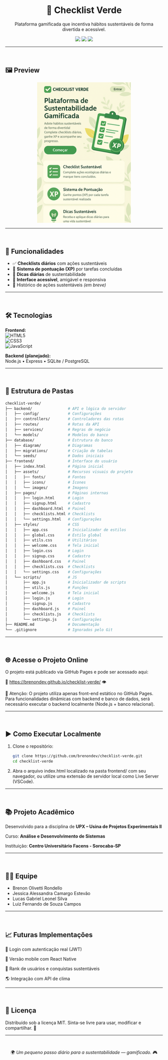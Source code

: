 <h1 align="center">🌱 Checklist Verde</h1>

<p align="center">
  Plataforma gamificada que incentiva hábitos sustentáveis de forma divertida e acessível.
</p>

<p align="center">
  <img src="https://img.shields.io/badge/status-em%20desenvolvimento-yellow?style=for-the-badge"/>
  <img src="https://img.shields.io/badge/licen%C3%A7a-MIT-green?style=for-the-badge"/>
  <img src="https://img.shields.io/badge/feito%20por-Facens-blue?style=for-the-badge"/>
</p>

---
<br>

## 🖼️ Preview

<p align="center">
  <img src="assets/images/welcome-screen.png" alt="Tela de boas-vindas do Checklist Verde" width="300"/>
</p>

---
<br>

## 🚀 Funcionalidades

- ✅ **Checklists diários** com ações sustentáveis
- 🎯 **Sistema de pontuação (XP)** por tarefas concluídas
- 🌿 **Dicas diárias** de sustentabilidade
- 🧩 **Interface acessível**, amigável e responsiva
- 🧠 Histórico de ações sustentáveis *(em breve)*

---
<br>

## 🛠️ Tecnologias

**Frontend:**  
![HTML5](https://img.shields.io/badge/HTML5-E34F26?logo=html5&logoColor=fff&style=flat)  
![CSS3](https://img.shields.io/badge/CSS3-1572B6?logo=css3&logoColor=fff&style=flat)  
![JavaScript](https://img.shields.io/badge/JavaScript-F7DF1E?logo=javascript&logoColor=000&style=flat)

**Backend (planejado):**  
Node.js • Express • SQLite / PostgreSQL

---
<br>

## 📁 Estrutura de Pastas

```bash
checklist-verde/
├── backend/                # API e lógica do servidor
│   ├── config/             # Configurações
│   ├── controllers/        # Controladores das rotas
│   ├── routes/             # Rotas da API
│   ├── services/           # Regras de negócio
│   └── models/             # Modelos do banco
├── database/               # Estrutura do banco
│   ├── diagram/            # Diagramas
│   ├── migrations/         # Criação de tabelas
│   └── seeds/              # Dados iniciais
├── frontend/               # Interface do usuário
│   ├── index.html          # Página inicial
│   ├── assets/             # Recursos visuais do projeto
│   │   ├── fonts/          # Fontes
│   │   ├── icons/          # Ícones
│   │   └── images/         # Imagens
│   ├── pages/              # Páginas internas
│   │   ├── login.html      # Login
│   │   ├── signup.html     # Cadastro
│   │   ├── dashboard.html  # Painel
│   │   ├── checklists.html # Checklists
│   │   └── settings.html   # Configurações
│   ├── styles/             # CSS
│   │   ├── app.css         # Inicializador de estilos
│   │   ├── global.css      # Estilo global
│   │   ├── utils.css       # Utilitários
│   │   ├── welcome.css     # Tela inicial
│   │   ├── login.css       # Login
│   │   ├── signup.css      # Cadastro
│   │   ├── dashboard.css   # Painel
│   │   ├── checklists.css  # Checklists
│   │   └── settings.css    # Configurações
│   └── scripts/            # JS
│       ├── app.js          # Inicializador de scripts
│       ├── utils.js        # Funções
│       ├── welcome.js      # Tela inicial
│       ├── login.js        # Login
│       ├── signup.js       # Cadastro
│       ├── dashboard.js    # Painel
│       ├── checklists.js   # Checklists
│       └── settings.js     # Configurações
├── README.md               # Documentação
└── .gitignore              # Ignorados pelo Git
```

---
<br>

## 🌐 Acesse o Projeto Online

O projeto está publicado via GitHub Pages e pode ser acessado aqui:

🔗 https://brenondev.github.io/checklist-verde/ 👁️

📌 Atenção: O projeto utiliza apenas front-end estático no GitHub Pages. Para funcionalidades dinâmicas com backend e banco de dados, será necessário executar o backend localmente (Node.js + banco relacional).

---
<br>

## ▶️ Como Executar Localmente

1. Clone o repositório:

   ```bash
   git clone https://github.com/brenondev/checklist-verde.git
   cd checklist-verde
   ```

2. Abra o arquivo index.html localizado na pasta frontend/ com seu navegador, ou utilize uma extensão de servidor local como Live Server (VSCode).

---
<br>

## 📚 Projeto Acadêmico

Desenvolvido para a disciplina de **UPX – Usina de Projetos Experimentais II**

Curso: **Análise e Desenvolvimento de Sistemas**

Instituição: **Centro Universitário Facens - Sorocaba-SP**

---
<br>

## 👨‍💻 Equipe

- Brenon Olivetti Rondello
- Jessica Alessandra Camargo Estevão
- Lucas Gabriel Leonel Silva
- Luiz Fernando de Souza Campos

---
<br>

## 📈 Futuras Implementações

🔐 Login com autenticação real (JWT)

📱 Versão mobile com React Native

🧠 Rank de usuários e conquistas sustentáveis

🌎 Integração com API de clima

---
<br>

## 📄 Licença

Distribuído sob a licença MIT.
Sinta-se livre para usar, modificar e compartilhar. 💚


---
<br>

<p align="center">🌍<i> Um pequeno passo diário para a sustentabilidade — gamificado. </i>🎮</p>